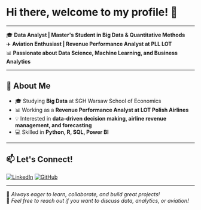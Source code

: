 # Hi there, welcome to my profile! 👋


---
🎓 **Data Analyst | Master's Student in Big Data & Quantitative Methods**  
✈️ **Aviation Enthusiast | Revenue Performance Analyst at PLL LOT**  
📊 **Passionate about Data Science, Machine Learning, and Business Analytics**  

---

## 🚀 About Me

- 🎓 Studying **Big Data** at SGH Warsaw School of Economics  
- 📊 Working as a **Revenue Performance Analyst at LOT Polish Airlines**  
- 💡 Interested in **data-driven decision making, airline revenue management, and forecasting**  
- 💻 Skilled in **Python, R, SQL, Power BI**  

---

## 📫 Let's Connect!

[![LinkedIn](https://img.shields.io/badge/LinkedIn-0A66C2?style=for-the-badge&logo=linkedin&logoColor=white)](www.linkedin.com/in/michał-jamroży-380373241)
[![GitHub](https://img.shields.io/badge/GitHub-181717?style=for-the-badge&logo=github&logoColor=white)]([https://github.com/MJamrozy](https://github.com/michlex102))

---

🚀 *Always eager to learn, collaborate, and build great projects!*  
📩 *Feel free to reach out if you want to discuss data, analytics, or aviation!*  
